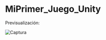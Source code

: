 # MiPrimer_Juego_Unity

Previsualización:

![Captura](https://user-images.githubusercontent.com/78851467/220097471-1168b1b9-a24a-40bf-847b-766d56d9d37b.PNG)

